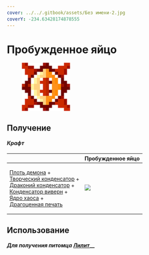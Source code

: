 ```yaml
---
cover: ../../.gitbook/assets/Без имени-2.jpg
coverY: -234.63428174878555
---
```


# Пробужденное яйцо

<figure><img src="../../.gitbook/assets/awakened_core_128.png" alt=""><figcaption></figcaption></figure>

## Получение

#### _Крафт_

|                                                                                                                                                                                                                                                                                                                                           | Пробужденное яйцо                             |
| ----------------------------------------------------------------------------------------------------------------------------------------------------------------------------------------------------------------------------------------------------------------------------------------------------------------------------------------- | --------------------------------------------- |
| <p><a href="demon_flesh.md">Плоть демона</a> +<br><a href="creative_capacitor.md">Творческий конденсатор</a> +<br><a href="draconic_capacitor.md">Драконий конденсатор</a> +<br><a href="wyvern_capacitor.md">Конденсатор виверн</a> +<br><a href="chaotic_core.md">Ядро хаоса</a> +<br><a href="perk_seal.md">Драгоценная печать</a></p> | ![](../../.gitbook/assets/awakened\_core.png) |

## Использование

#### _Для получения питомца_ [_Лилит_](../pitomcy/ditya-lilit.md)__
